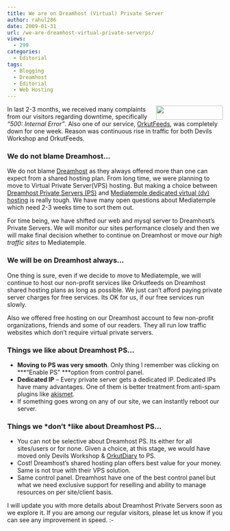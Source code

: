 ```yaml
---
title: We are on Dreamhost (Virtual) Private Server
author: rahul286
date: 2009-01-31
url: /we-are-dreamhost-virtual-private-serverps/
views:
  - 299
categories:
  - Editorial
tags:
  - Blogging
  - Dreamhost
  - Editorial
  - Web Hosting
---
```

<a href="http://www.dreamhost.com/r.cgi?302379/hosting.html|DW50" onclick="_gaq.push(['_trackEvent', 'outbound-article', 'http://www.dreamhost.com/r.cgi?302379/hosting.html|DW50', '']);" ><img class="alignright size-full  wp-image-50442" style="margin-left: 0px;margin-right: 0px" src="http://cdn.devilsworkshop.org/files/2008/09/dreamhost-logo.png" alt="" width="156" height="33" align="right" /></a>In last 2-3 months, we received many complaints from our visitors regarding downtime, specifically *“500: Internal Error”*. Also one of our service, <a href="http://www.orkutfeeds.com/" onclick="_gaq.push(['_trackEvent', 'outbound-article', 'http://www.orkutfeeds.com/', 'OrkutFeeds']);" >OrkutFeeds</a>, was completely down for one week. Reason was continuous rise in traffic for both Devils Workshop and OrkutFeeds.

### We do not blame Dreamhost…

We do not blame [Dreamhost][1] as they always offered more than one can expect from a shared hosting plan. From long time, we were planning to move to Virtual Private Server(VPS) hosting. But making a choice between <a href="http://www.dreamhostps.com/" onclick="_gaq.push(['_trackEvent', 'outbound-article', 'http://www.dreamhostps.com/', 'Dreamhost Private Servers (PS)']);" >Dreamhost Private Servers (PS)</a> and <a href="http://mediatemple.net/webhosting/dv/" onclick="_gaq.push(['_trackEvent', 'outbound-article', 'http://mediatemple.net/webhosting/dv/', 'Mediatemple dedicated virtual (dv) hosting']);" >Mediatemple dedicated virtual (dv) hosting</a> is really tough. We have many open questions about Mediatemple which need 2-3 weeks time to sort them out.

For time being, we have shifted our web and mysql server to Dreamhost’s Private Servers. We will monitor our sites performance closely and then we will make final decision whether to continue on Dreamhost or move *our high traffic sites* to Mediatemple.

### We will be on Dreamhost always…

One thing is sure, even if we decide to move to Mediatemple, we will continue to host our non-profit services like Orkutfeeds on Dreamhost shared hosting plans as long as possible. We just can’t afford paying private server charges for free services. Its OK for us, if our free services run slowly.

Also we offered free hosting on our Dreamhost account to few non-profit organizations, friends and some of our readers. They all run low traffic websites which don’t require virtual private servers.

### Things we like about Dreamhost PS…

  * **Moving to PS was very smooth**. Only thing I remember was clicking on ***“Enable PS” ***option from control panel.
  * **Dedicated IP** &#8211; Every private server gets a dedicated IP. Dedicated IPs have many advantages. One of them is better treatment from anti-spam plugins like <a href="http://akismet.com/" onclick="_gaq.push(['_trackEvent', 'outbound-article', 'http://akismet.com/', 'akismet']);" >akismet</a>.
  * If something goes wrong on any of our site, we can instantly reboot our server.

### Things we *don’t *like about Dreamhost PS…

  * You can not be selective about Dreamhost PS. Its either for all sites/users or for none. Given a choice, at this stage, we would have moved only Devils Workshop & <a href="http://www.orkutdiary.com/" onclick="_gaq.push(['_trackEvent', 'outbound-article', 'http://www.orkutdiary.com/', 'OrkutDiary']);" >OrkutDiary</a> to PS.
  * Cost! Dreamhost’s shared hosting plan offers best value for your money. Same is not true with their VPS solution.
  * Same control panel. Dreamhost have one of the best control panel but what we need exclusive support for reselling and ability to manage resources on per site/client basis.

I will update you with more details about Dreamhost Private Servers soon as we explore it. If you are among our regular visitors, please let us know if you can see any improvement in speed. <img src="http://devilsworkshop.org/wp-includes/images/smilies/simple-smile.png" alt=":-)" class="wp-smiley" style="height: 1em; max-height: 1em;" />

 [1]: http://devilsworkshop.org/dreamhost
